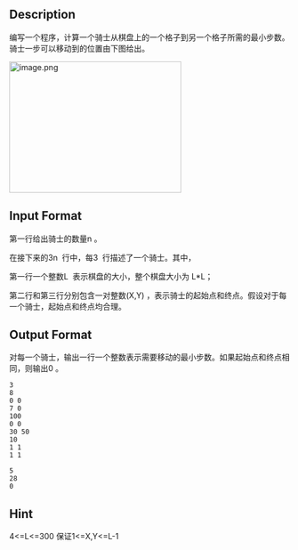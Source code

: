 ## Description

<p>编写一个程序，计算一个骑士从棋盘上的一个格子到另一个格子所需的最小步数。骑士一步可以移动到的位置由下图给出。<br /></p><p><img alt="image.png" src="/public/upload/133c1c1930.png" width="309" height="236" /><br /></p>

## Input Format

<p>第一行给出骑士的数量n 。</p><p>在接下来的3n  行中，每3  行描述了一个骑士。其中，</p><p>第一行一个整数L  表示棋盘的大小，整个棋盘大小为 L*L；</p><p>第二行和第三行分别包含一对整数(X,Y) ，表示骑士的起始点和终点。假设对于每一个骑士，起始点和终点均合理。</p>

## Output Format

<p>对每一个骑士，输出一行一个整数表示需要移动的最小步数。如果起始点和终点相同，则输出0 。<br /></p>

```input1
3
8
0 0
7 0
100
0 0
30 50
10
1 1
1 1
```
```output1
5
28
0
```
## Hint

<p>4&lt;=L&lt;=300 保证1&lt;=X,Y&lt;=L-1<br /></p>
